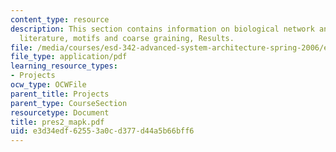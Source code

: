 ```yaml
---
content_type: resource
description: This section contains information on biological network analysis in the
  literature, motifs and coarse graining, Results.
file: /media/courses/esd-342-advanced-system-architecture-spring-2006/e3d34edf62553a0cd377d44a5b66bff6_pres2_mapk.pdf
file_type: application/pdf
learning_resource_types:
- Projects
ocw_type: OCWFile
parent_title: Projects
parent_type: CourseSection
resourcetype: Document
title: pres2_mapk.pdf
uid: e3d34edf-6255-3a0c-d377-d44a5b66bff6
---
```

